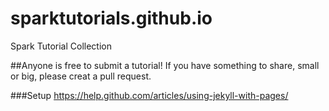 # sparktutorials.github.io
Spark Tutorial Collection

##Anyone is free to submit a tutorial!
If you have something to share, small or big, please creat a pull request.

###Setup
https://help.github.com/articles/using-jekyll-with-pages/
